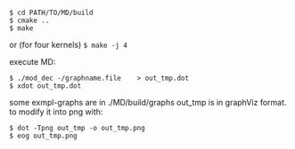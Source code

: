 ```
$ cd PATH/TO/MD/build
$ cmake ..
$ make  
```

or (for four kernels) `$ make -j 4`  

execute MD:

```
$ ./mod_dec -/graphname.file	> out_tmp.dot
$ xdot out_tmp.dot
```

some exmpl-graphs are in ./MD/build/graphs
out_tmp is in graphViz format. 
to modify it into png with:

```
$ dot -Tpng out_tmp -o out_tmp.png
$ eog out_tmp.png
```





